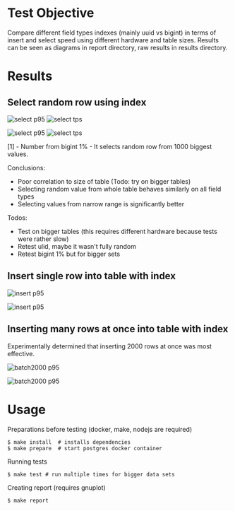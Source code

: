 Test Objective
==============

Compare different field types indexes (mainly uuid vs bigint) in terms of insert and select speed using different hardware and table sizes.
Results can be seen as diagrams in report directory, raw results in results directory.

Results
=======

Select random row using index
-----------------------------

![select p95](report/select_p95_n_x220-sdb1.svg)
![select tps](report/select_tps_n_x220-sdb1.svg)

![select p95](report/select_p95_n_x220-sda1.svg)
![select tps](report/select_tps_n_x220-sda1.svg)

[1] - Number from bigint 1% - It selects random row from 1000 biggest values.

Conclusions:
- Poor correlation to size of table (Todo: try on bigger tables)
- Selecting random value from whole table behaves similarly on all field types
- Selecting values from narrow range is significantly better

Todos:
- Test on bigger tables (this requires different hardware because tests were rather slow)
- Retest ulid, maybe it wasn't fully random
- Retest bigint 1% but for bigger sets

Insert single row into table with index
---------------------------------------

![insert p95](report/insert_p95_n_x220-sdb1.svg)

![insert p95](report/insert_p95_n_x220-sda1.svg)

Inserting many rows at once into table with index
-------------------------------------------------

Experimentally determined that inserting 2000 rows at once was most effective.

![batch2000 p95](report/batch2000_p95_n_x220-sdb1.svg)

![batch2000 p95](report/batch2000_p95_n_x220-sda1.svg)

Usage
=====

Preparations before testing (docker, make, nodejs are required)
```
$ make install  # installs dependencies
$ make prepare  # start postgres docker container
```

Running tests

```
$ make test # run multiple times for bigger data sets
```

Creating report (requires gnuplot)

```
$ make report
```